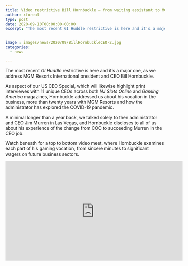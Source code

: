 ```yaml
---
title: Video restrictive Bill Hornbuckle — from waiting assistant to MGM Resorts CEO
author: xforeal 
type: post
date: 2020-09-10T00:00:00+00:00
excerpt: "The most recent GI Huddle restrictive is here and it's a major one, as we address MGM Resorts International president and CEO Bill Hornbuckle "


image : images/news/2020/09/BillHornbuckleCEO-2.jpg
categories:
  - news

---
```

The most recent _GI Huddle_ restrictive is here and it&#8217;s a major one, as we address MGM Resorts International president and CEO Bill Hornbuckle. 

As aspect of our US CEO Special, which will likewise highlight print interviewes with 11 unique CEOs across both _NJ Slots Online_ and _Gaming America_ magazines, Hornbuckle addressed us about his vocation in the business, more than twenty years with MGM Resorts and how the administrator has explored the COVID-19 pandemic. 

A minimal longer than a year back, we talked solely to then administrator and CEO Jim Murren in Las Vegas, and Hornbuckle discloses to all of us about his experience of the change from COO to succeeding Murren in the CEO job. 

Watch beneath for a top to bottom video meet, where Hornbuckle examines each part of his gaming vocation, from sincere minutes to significant wagers on future business sectors. 

<div class="videoWrapper">
  <iframe loading="lazy" allowfullscreen="allowfullscreen" frameborder="0" height="315" src="https://www.youtube.com/embed/2SJyil6unzM" width="560" />
</div>